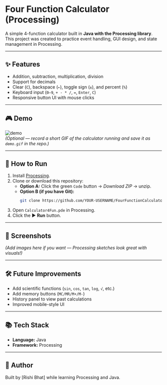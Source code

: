 # Four Function Calculator (Processing)

A simple 4-function calculator built in **Java with the Processing library**.  
This project was created to practice event handling, GUI design, and state management in Processing.

---

## ✨ Features
- Addition, subtraction, multiplication, division
- Support for decimals
- Clear (`C`), backspace (`←`), toggle sign (`±`), and percent (`%`)
- Keyboard input (`0–9`, `+ - * /`, `=`, `Enter`, `C`)
- Responsive button UI with mouse clicks

---

## 🎮 Demo
![demo](demo.gif)  
*(Optional — record a short GIF of the calculator running and save it as `demo.gif` in the repo.)*

---

## 🚀 How to Run
1. Install [Processing](https://processing.org/download/).
2. Clone or download this repository:
   - **Option A:** Click the green `Code` button → *Download ZIP* → unzip.
   - **Option B (if you have Git):**
     ```bash
     git clone https://github.com/YOUR-USERNAME/FourFunctionCalculator.git
     ```
3. Open `Calculator4Fun.pde` in Processing.
4. Click the ▶️ **Run** button.

---

## 📸 Screenshots
*(Add images here if you want — Processing sketches look great with visuals!)*

---

## 🛠 Future Improvements
- Add scientific functions (`sin`, `cos`, `tan`, `log`, `√`, etc.)
- Add memory buttons (`MC/MR/M+/M-`)
- History panel to view past calculations
- Improved mobile-style UI

---

## 📚 Tech Stack
- **Language:** Java
- **Framework:** Processing

---

## 🙌 Author
Built by [Rishi Bhat] while learning Processing and Java.  
